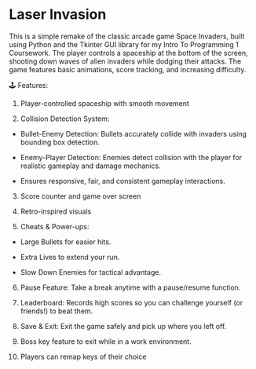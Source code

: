 # Laser Invasion
This is a simple remake of the classic arcade game Space Invaders, built using Python and the Tkinter GUI library for my Intro To Programming 1 Coursework. The player controls a spaceship at the bottom of the screen, shooting down waves of alien invaders while dodging their attacks. The game features basic animations, score tracking, and increasing difficulty.


🕹️ Features:

1. Player-controlled spaceship with smooth movement

2. Collision Detection System:

  - Bullet-Enemy Detection: Bullets accurately collide with invaders using bounding box detection.
  
  - Enemy-Player Detection: Enemies detect collision with the player for realistic gameplay and damage mechanics.
  
  - Ensures responsive, fair, and consistent gameplay interactions.
  
3. Score counter and game over screen

4. Retro-inspired visuals

5. Cheats & Power-ups:

  - Large Bullets for easier hits.
  
  - Extra Lives to extend your run.
  
  - Slow Down Enemies for tactical advantage.
  
6. Pause Feature: Take a break anytime with a pause/resume function.

7. Leaderboard: Records high scores so you can challenge yourself (or friends!) to beat them.

8. Save & Exit: Exit the game safely and pick up where you left off.

9. Boss key feature to exit while in a work environment.

10. Players can remap keys of their choice

